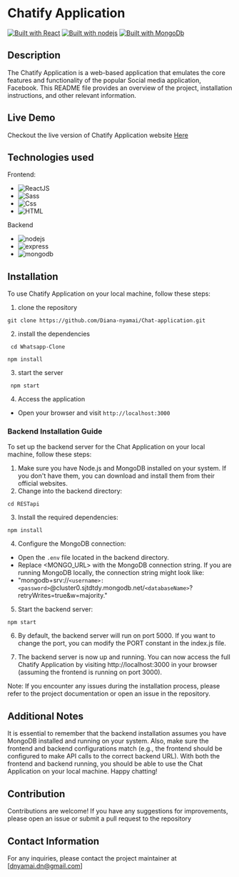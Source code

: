 # Chatify Application
[![Built with React](https://img.shields.io/badge/Built%20with-React-blue)](https://reactjs.org/)
[![Built with nodejs](https://img.shields.io/badge/Built%20with-Nodejs-green)](https://reactjs.org/)
[![Built with MongoDb](https://img.shields.io/badge/Built%20with-MongoDB-yellow)](https://reactjs.org/)
## Description
The Chatify Application is a web-based application that emulates the core features and functionality of the popular Social media 
 application, Facebook. This README file provides an overview of the project, installation instructions, and other relevant information.

## Live Demo

Checkout the live version of Chatify Application website [Here](https://diana-nyamai.github.io/Chat-application/)
## Technologies used

Frontend: 
- ![ReactJS](https://img.shields.io/badge/-ReactJS-blueviolet)
- ![Sass](https://img.shields.io/badge/-Sass-pink)
- ![Css](https://img.shields.io/badge/-Css-orange)
- ![HTML](https://img.shields.io/badge/-HTML-blue)

Backend
- ![nodejs](https://img.shields.io/badge/-NodeJs-green)
- ![express](https://img.shields.io/badge/-ExpressJs-white)
- ![mongodb](https://img.shields.io/badge/-MongoDB-green)

## Installation

To use Chatify Application on your local machine, follow these steps:

1. clone the repository
  ```
  git clone https://github.com/Diana-nyamai/Chat-application.git
  ```
2. install the dependencies
  ```
   cd Whatsapp-Clone
  ```
  ```
  npm install
  ```
3. start the server
  ```
   npm start
  ```
4. Access the application
  - Open your browser and visit `http://localhost:3000`

### Backend Installation Guide

To set up the backend server for the Chat Application on your local machine, follow these steps:

1. Make sure you have Node.js and MongoDB installed on your system. If you don't have them, you can download and install them from their official websites.
2. Change into the backend directory:
```
cd RESTapi
```
3. Install the required dependencies:
```
npm install
```
4. Configure the MongoDB connection:

- Open the `.env` file located in the backend directory.
- Replace <MONGO_URL> with the MongoDB connection string. If you are running MongoDB locally, the connection string might look like:
- "mongodb+srv://`<username>:<password>`@cluster0.sjtdtdy.mongodb.net/`<databaseName>`?retryWrites=true&w=majority."
5. Start the backend server:
```
npm start
```
6. By default, the backend server will run on port 5000. If you want to change the port, you can modify the PORT constant in the index.js file.

7. The backend server is now up and running. You can now access the full Chatify Application by visiting http://localhost:3000 in your browser (assuming the frontend is running on port 3000).

Note: If you encounter any issues during the installation process, please refer to the project documentation or open an issue in the repository.

## Additional Notes
It is essential to remember that the backend installation assumes you have MongoDB installed and running on your system. Also, make sure the frontend and backend configurations match (e.g., the frontend should be configured to make API calls to the correct backend URL). With both the frontend and backend running, you should be able to use the Chat Application on your local machine. Happy chatting!
## Contribution

Contributions are welcome! If you have any suggestions for improvements, please open an issue or submit a pull request to the repository

## Contact Information

For any inquiries, please contact the project maintainer at [dnyamai.dn@gmail.com]
